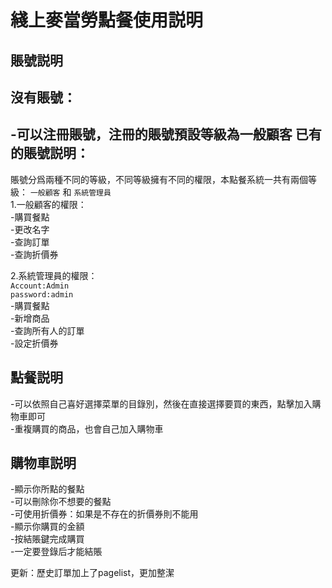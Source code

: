 綫上麥當勞點餐使用説明
==
賬號説明
--
沒有賬號：
---
-可以注冊賬號，注冊的賬號預設等級為一般顧客
已有的賬號説明：
---
賬號分爲兩種不同的等級，不同等級擁有不同的權限，本點餐系統一共有兩個等級：
`一般顧客` 和 `系統管理員` <br>
1.一般顧客的權限：<br>
-購買餐點<br>
-更改名字<br>
-查詢訂單<br>
-查詢折價券<br>

2.系統管理員的權限：<br>
`Account:Admin`<br>
`password:admin`<br>
-購買餐點<br>
-新增商品<br>
-查詢所有人的訂單<br>
-設定折價券<br>

點餐説明
--
-可以依照自己喜好選擇菜單的目錄別，然後在直接選擇要買的東西，點擊加入購物車即可<br>
-重複購買的商品，也會自己加入購物車<br>

購物車説明
--
-顯示你所點的餐點<br>
-可以刪除你不想要的餐點<br>
-可使用折價券：如果是不存在的折價券則不能用<br>
-顯示你購買的金額<br>
-按結賬鍵完成購買<br>
-一定要登錄后才能結賬<br>

更新：歷史訂單加上了pagelist，更加整潔
